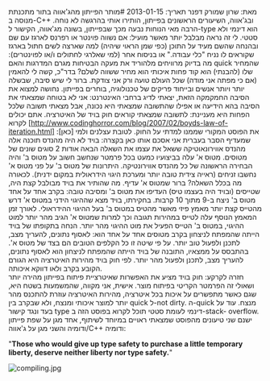 מאת: שרון שמורק דפנר
תאריך: 2013-01-15
#מותר הפייתון מהג'אווה
בתור מתכנתת מנוסה ב-C++ ובג'אווה, השיעורים הראשונים בפייתון, הותירו אותי בהרגשה
לא נוחה. הרבה מאי הנוחות נבעה מכך שבפייתון, בשונה מג'אווה, הקישור ל-type הוא
דינמי ולא סטטי. לי זה נראה מבלבל יותר מאשר מועיל: אם נשווה פוינטר או רפרנס לארגז
עם שם ובהנחה שהשם מעיד על התוכן (כפי שמן הראוי שיהיה) למה שארצה לשים חתול בארגז
שקוראים לו נניח "כלי עבודה." או בניסוח אחר (למי שאלרגי לחתולים ו/או לפוינטרים):
מה בדיוק מרוויחים מלהוריד את מעקה הבטיחות מגרם המדרגות והאם quick שהמחיר שלו
(להבנתי) הוא קוד פחות איכותי הוא מחיר ששווה לשלם?
בדר"כ, קשה לי להאמין (אם כי מפתה אני מודה) שכל העולם טועה ורק אני צודקת. ברור לי
שיש סיבה, שבשלה יותר ויותר אנשים ובייחוד פריקים של טכנולוגיה, בוחרים בפייתון.
נחושה למצוא את הסיבה החמקמקה הזאת, יצאתי לדיג ברחבי האינטרנט: אני לא בטוחה
שמצאתי את הסיבה בהא הידיעה או אפילו שהתשובה שמצאתי היא נכונה, אבל מצאתי תשובה
שלכל הפחות היא מעניינת: לתשובה שמצאתי
קוראים חוק בויד של האיטרציה. אתם יכולים לקרוא [http://www.codinghorror.com/blog/2007/02/boyds-law-of-iteration.html] :[כאן]
את הפוסט המקורי שממנו למדתי על החוק. לטובת עצלנים ולמי שמעדיף הסבר בעברית אני
אסכם אותו כאן בקצרה: בויד לא היה מהנדס תוכנה אלה מהנדס אווירונאוטיקה ששאל את
עצמו את השאלה הבאה אודות 2 סוגים שונים של מטוסים. מטוס א' עלה בביצועיו כמעט בכל
פרמטר שנחשב חשוב על מטוס ב' והיה הבחירה הראשונה של כל מהנדס אווירונטיקה.
היתרונות של מטוס ב' על פני מטוס א' נחשבו זניחים (ראייה צידית טובה יותר ומערכת
היגוי הידראולית במקום ידנית). לכאורה מה בכלל השאלה? ברור שמטוס א' עדיף. מה
שהותיר את בויד מבולבל קצת היה, שטייסים (ובויד היה בעצמו טיס) העדיפו את מטוס ב'
ומסיבה טובה: בקרב אחד על אחד מטוס ב' ניצח ב-9 מתוך 10 קרבות.
בחקירתו, בויד מצא שההיגוי הידני במטוס א' דרש מהטייס קצת יותר מאמץ פיזי מאשר
מהטיס במטוס ב' בעל ההיגוי  ההידראולי. לאורך זמן המאמץ הנוסף עלה לטייס במהירות
תגובה וכך למרות שמטוס א' הגיב מהר יותר למוט ההיגוי, במטוס ב' הטייס הפעיל את מוט
ההיגוי מהר יותר.
הנחה בתקופתו של בויד הייתה שהמפתח לניצחון בקרב מטוסים אחד על אחד הוא: לאסוף
נתונים, להעריך מצב, לתכנן ולפעול טוב יותר. על פי שיטה זו כל הקלפים הטובים הם בצד
של מטוס א'. בהתבסס על ממצאיו, התובנה של בויד הייתה שהמפתח לניצחון הוא לאסוף
נתונים, להעריך מצב, לתכנן ולפעול מהר יותר. לפי חוק בויד מהירות האיטרציה היא
הגורם הקובע בקרב ולאו דווקא איכותה.  
חזרה לקרקע: חוק בויד מציע את האפשרות שאיטרציית פיתוח בפייתון מהירה יותר ושאולי
זה הפרמטר הקריטי בפיתוח מוצר. אישית, אני מקווה, שהמשמעות בשטח היא, שגם כאשר
מתפשרים על איכות בכל איטרציה, מהירות האיטרציה עוזרת להתכנס מהר יותר למוצר איכותי
ומנצח, ולא שבקרב בין quick ל-not dirty. ה-quick מנצח.
עוד על בעד ונגד קישור type דינמי לעומת סטטי תוכל לקרוא בפוסט הזה ב-stack-
overflow. ישנם שני טיעונים מהפוסט שמצאתי ראויים במיוחד לשיתוף, אחד מגן על שפת
פייתון ודומיה והשני מגן על ג'אווה/C++ ודומיה:



"__Those who would give up type safety to purchase a little temporary liberty,
deserve neither liberty nor type safety.__"

![compiling.jpg](/static/blog/images/compiling.jpg)



    
